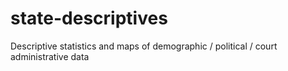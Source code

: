 # state-descriptives
Descriptive statistics and maps of demographic / political / court administrative data

